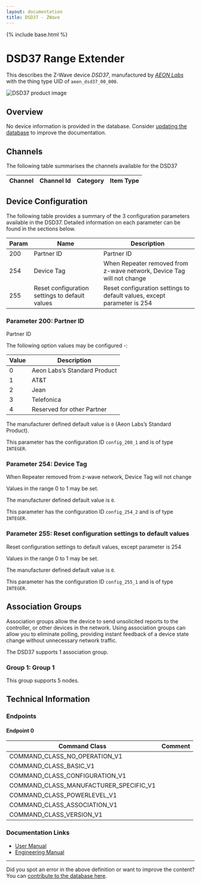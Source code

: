 ```yaml
---
layout: documentation
title: DSD37 - ZWave
---
```


{% include base.html %}

# DSD37 Range Extender
This describes the Z-Wave device *DSD37*, manufactured by *[AEON Labs](http://aeotec.com/)* with the thing type UID of ```aeon_dsd37_00_000```.

![DSD37 product image](https://www.cd-jackson.com/zwave_device_uploads/66/66_default.jpg)


## Overview

No device information is provided in the database. Consider [updating the database](http://www.cd-jackson.com/index.php/zwave/zwave-device-database/zwave-device-list/devicesummary/66) to improve the documentation.

## Channels

The following table summarises the channels available for the DSD37

| Channel | Channel Id | Category | Item Type |
|---------|------------|----------|-----------|



## Device Configuration

The following table provides a summary of the 3 configuration parameters available in the DSD37.
Detailed information on each parameter can be found in the sections below.

| Param | Name  | Description |
|-------|-------|-------------|
| 200 | Partner ID | Partner ID |
| 254 | Device Tag | When Repeater removed from z-wave network, Device Tag will not change |
| 255 | Reset configuration settings to default values | Reset configuration settings to default values, except parameter is 254 |

### Parameter 200: Partner ID

Partner ID

The following option values may be configured -:

| Value  | Description |
|--------|-------------|
| 0 | Aeon Labs’s Standard Product |
| 1 | AT&T |
| 2 | Jean |
| 3 | Telefonica |
| 4 | Reserved for other Partner |

The manufacturer defined default value is ```0``` (Aeon Labs’s Standard Product).

This parameter has the configuration ID ```config_200_1``` and is of type ```INTEGER```.


### Parameter 254: Device Tag

When Repeater removed from z-wave network, Device Tag will not change

Values in the range 0 to 1 may be set.

The manufacturer defined default value is ```0```.

This parameter has the configuration ID ```config_254_2``` and is of type ```INTEGER```.


### Parameter 255: Reset configuration settings to default values

Reset configuration settings to default values, except parameter is 254

Values in the range 0 to 1 may be set.

The manufacturer defined default value is ```0```.

This parameter has the configuration ID ```config_255_1``` and is of type ```INTEGER```.


## Association Groups

Association groups allow the device to send unsolicited reports to the controller, or other devices in the network. Using association groups can allow you to eliminate polling, providing instant feedback of a device state change without unnecessary network traffic.

The DSD37 supports 1 association group.

### Group 1: Group 1


This group supports 5 nodes.

## Technical Information

### Endpoints

#### Endpoint 0

| Command Class | Comment |
|---------------|---------|
| COMMAND_CLASS_NO_OPERATION_V1| |
| COMMAND_CLASS_BASIC_V1| |
| COMMAND_CLASS_CONFIGURATION_V1| |
| COMMAND_CLASS_MANUFACTURER_SPECIFIC_V1| |
| COMMAND_CLASS_POWERLEVEL_V1| |
| COMMAND_CLASS_ASSOCIATION_V1| |
| COMMAND_CLASS_VERSION_V1| |

### Documentation Links

* [User Manual](https://www.cd-jackson.com/zwave_device_uploads/66/20-Range-Extender--Repeater-.pdf)
* [Engineering Manual](https://www.cd-jackson.com/zwave_device_uploads/66/z-wave-plus-aeotec-range-extender-engineering-sheet.pdf)

---

Did you spot an error in the above definition or want to improve the content?
You can [contribute to the database here](http://www.cd-jackson.com/index.php/zwave/zwave-device-database/zwave-device-list/devicesummary/66).

